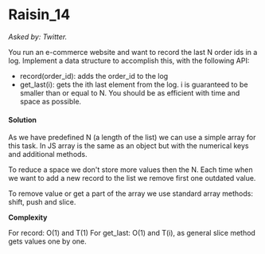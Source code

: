 # Raisin_14

*Asked by: Twitter.*

You run an e-commerce website and want to record the last N order ids in a log. Implement a data structure to accomplish this, with the following API:
* record(order_id): adds the order_id to the log
* get_last(i): gets the ith last element from the log. i is guaranteed to be smaller than or equal to N.
You should be as efficient with time and space as possible.

#### Solution

As we have predefined N (a length of the list) we can use a simple array for this task. In JS array is the same as an object but with the numerical keys and additional methods.

To reduce a space we don't store more values then the N. Each time when we want to add a new record to the list we remove first one outdated value.

To remove value or get a part of the array we use standard array methods: shift, push and slice.

**Сomplexity** 

For record: O(1) and T(1)
For get_last: O(1) and T(i), as general slice method gets values one by one.